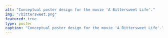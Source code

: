 ```yaml
---
alt: "Conceptual poster design for the movie 'A Bittersweet Life'."
img: "/bittersweet.png"
featured: true
type: poster
caption: "Conceptual poster design for the movie 'A Bittersweet Life'."
---
```

